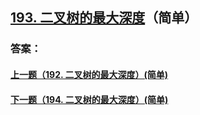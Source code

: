## [193. 二叉树的最大深度](https://leetcode-cn.com/problems/merge-two-sorted-lists/)（简单）





### 答案：



#### [上一题（192. 二叉树的最大深度）(简单)](https://github.com/sdwwld/leetCode/blob/master/src/main/java/com/wld/java/leetcode/leetCode0192.md)

#### [下一题（194. 二叉树的最大深度）(简单)](https://github.com/sdwwld/leetCode/blob/master/src/main/java/com/wld/java/leetcode/leetCode0194.md)